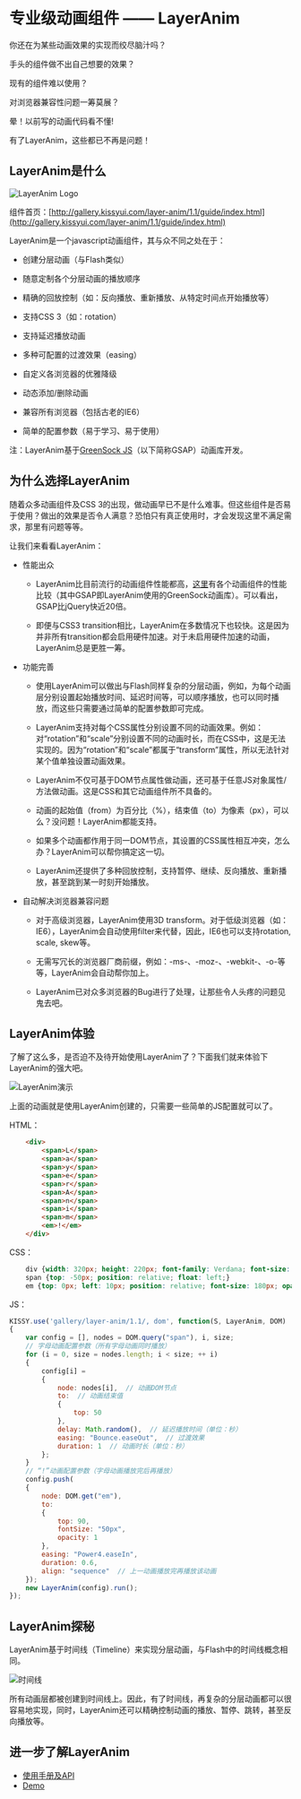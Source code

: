 专业级动画组件 —— LayerAnim
==========================

你还在为某些动画效果的实现而绞尽脑汁吗？

手头的组件做不出自己想要的效果？

现有的组件难以使用？

对浏览器兼容性问题一筹莫展？

晕！以前写的动画代码看不懂!

有了LayerAnim，这些都已不再是问题！

## LayerAnim是什么

![LayerAnim Logo](http://img04.taobaocdn.com/tps/i4/T1ei0EFXlgXXcH.AUy-190-214.png)

组件首页：[http://gallery.kissyui.com/layer-anim/1.1/guide/index.html](http://gallery.kissyui.com/layer-anim/1.1/guide/index.html)

LayerAnim是一个javascript动画组件，其与众不同之处在于：

* 创建分层动画（与Flash类似）

* 随意定制各个分层动画的播放顺序

* 精确的回放控制（如：反向播放、重新播放、从特定时间点开始播放等）

* 支持CSS 3（如：rotation）

* 支持延迟播放动画

* 多种可配置的过渡效果（easing）

* 自定义各浏览器的优雅降级

* 动态添加/删除动画

* 兼容所有浏览器（包括古老的IE6）

* 简单的配置参数（易于学习、易于使用）

注：LayerAnim基于[GreenSock JS](http://www.greensock.com)（以下简称GSAP）动画库开发。

## 为什么选择LayerAnim

随着众多动画组件及CSS 3的出现，做动画早已不是什么难事。但这些组件是否易于使用？做出的效果是否令人满意？恐怕只有真正使用时，才会发现这里不满足需求，那里有问题等等。

让我们来看看LayerAnim：

* 性能出众

  * LayerAnim比目前流行的动画组件性能都高，[这里](http://www.greensock.com/js/speed.html)有各个动画组件的性能比较（其中GSAP即LayerAnim使用的GreenSock动画库）。可以看出，GSAP比jQuery快近20倍。

  * 即便与CSS3 transition相比，LayerAnim在多数情况下也较快。这是因为并非所有transition都会启用硬件加速。对于未启用硬件加速的动画，LayerAnim总是更胜一筹。

* 功能完善

  * 使用LayerAnim可以做出与Flash同样复杂的分层动画，例如，为每个动画层分别设置起始播放时间、延迟时间等，可以顺序播放，也可以同时播放，而这些只需要通过简单的配置参数即可完成。

  * LayerAnim支持对每个CSS属性分别设置不同的动画效果。例如：对“rotation”和“scale”分别设置不同的动画时长，而在CSS中，这是无法实现的。因为“rotation”和“scale”都属于“transform”属性，所以无法针对某个值单独设置动画效果。

  * LayerAnim不仅可基于DOM节点属性做动画，还可基于任意JS对象属性/方法做动画。这是CSS和其它动画组件所不具备的。

  * 动画的起始值（from）为百分比（%），结束值（to）为像素（px），可以么？没问题！LayerAnim都能支持。

  * 如果多个动画都作用于同一DOM节点，其设置的CSS属性相互冲突，怎么办？LayerAnim可以帮你搞定这一切。

  * LayerAnim还提供了多种回放控制，支持暂停、继续、反向播放、重新播放，甚至跳到某一时刻开始播放。

* 自动解决浏览器兼容问题

  * 对于高级浏览器，LayerAnim使用3D transform。对于低级浏览器（如：IE6），LayerAnim会自动使用filter来代替，因此，IE6也可以支持rotation, scale, skew等。

  * 无需写冗长的浏览器厂商前缀，例如：-ms-、-moz-、-webkit-、-o-等等，LayerAnim会自动帮你加上。

  * LayerAnim已对众多浏览器的Bug进行了处理，让那些令人头疼的问题见鬼去吧。

## LayerAnim体验

了解了这么多，是否迫不及待开始使用LayerAnim了？下面我们就来体验下LayerAnim的强大吧。

![LayerAnim演示](http://img03.taobaocdn.com/tps/i3/T158dKFapXXXcbYjkZ-341-134.gif)

上面的动画就是使用LayerAnim创建的，只需要一些简单的JS配置就可以了。

HTML：

```html
    <div>
        <span>L</span>
        <span>a</span>
        <span>y</span>
        <span>e</span>
        <span>r</span>
        <span>A</span>
        <span>n</span>
        <span>i</span>
        <span>m</span>
        <em>!</em>
    </div>
```

CSS：

```css
    div {width: 320px; height: 220px; font-family: Verdana; font-size: 40px; font-weight: bold; position: relative; overflow: hidden; margin: 0 auto;}
    span {top: -50px; position: relative; float: left;}
    em {top: 0px; left: 10px; position: relative; font-size: 180px; opacity: 0; float: left;}
```

JS：

```javascript
KISSY.use('gallery/layer-anim/1.1/, dom', function(S, LayerAnim, DOM)
{
    var config = [], nodes = DOM.query("span"), i, size;
    // 字母动画配置参数（所有字母动画同时播放）
    for (i = 0, size = nodes.length; i < size; ++ i)
    {
        config[i] =
        {
            node: nodes[i],  // 动画DOM节点
            to:  // 动画结束值
            {
                top: 50
            },
            delay: Math.random(),  // 延迟播放时间（单位：秒）
            easing: "Bounce.easeOut",  // 过渡效果
            duration: 1  // 动画时长（单位：秒）
        };
    }
    // “!”动画配置参数（字母动画播放完后再播放）
    config.push(
    {
        node: DOM.get("em"),
        to:
        {
            top: 90,
            fontSize: "50px",
            opacity: 1
        },
        easing: "Power4.easeIn",
        duration: 0.6,
        align: "sequence"  // 上一动画播放完再播放该动画
    });
    new LayerAnim(config).run();
});
```

## LayerAnim探秘

LayerAnim基于时间线（Timeline）来实现分层动画，与Flash中的时间线概念相同。

![时间线](http://img01.taobaocdn.com/tps/i1/T1x00HFbReXXa8U2PP-507-106.png)

所有动画层都被创建到时间线上。因此，有了时间线，再复杂的分层动画都可以很容易地实现，同时，LayerAnim还可以精确控制动画的播放、暂停、跳转，甚至反向播放等。

## 进一步了解LayerAnim

* [使用手册及API](http://gallery.kissyui.com/layer-anim/1.1/guide/index.html)
* [Demo](http://gallery.kissyui.com/layer-anim/1.1/demo/index.html)

